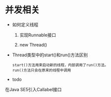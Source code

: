 # 并发相关

* 如何定义线程

   1. 实现Runnable接口

   1. new Thread()

* Thread类型中的start()和run()方法区别

    ```
    start()方法用来启动新的线程，内部调用了run()方法。
    run()方法只会在原来的线程中调用
    ```

* todo

在Java SE5引入Callabel接口

